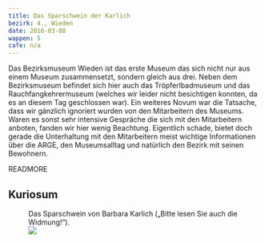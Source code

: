 ```yaml
---
title: Das Sparschwein der Karlich
bezirk: 4., Wieden
date: 2016-03-08
wappen: 5
cafe: n/a
---
```


Das Bezirksmuseum Wieden ist das erste Museum das sich nicht nur aus einem Museum zusammensetzt,
sondern gleich aus drei. Neben dem Bezirksmuseum befindet sich hier auch das Tröpferlbadmuseum und das
Rauchfangkehrermuseum (welches wir leider nicht besichtigen konnten, da es an diesem Tag geschlossen war).
Ein weiteres Novum war die Tatsache, dass wir gänzlich ignoriert wurden von den Mitarbeitern des Museums. Waren es
sonst sehr intensive Gespräche die sich mit den Mitarbeitern anboten, fanden wir hier wenig Beachtung. Eigentlich schade,
bietet doch gerade die Unterhaltung mit den Mitarbeitern meist wichtige Informationen über die ARGE, den Museumsalltag
und natürlich den Bezirk mit seinen Bewohnern.

READMORE

## Kuriosum

<figure>
  <figcaption>
    Das Sparschwein von Barbara Karlich („Bitte lesen Sie auch die Widmung!“).
  </figcaption>
  <picture>
    <img src="/images/4-karlich.jpg">
  </picture>
</figure>
